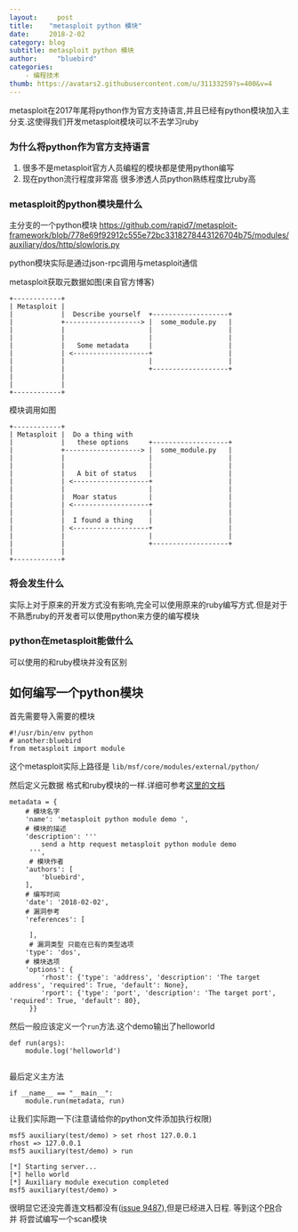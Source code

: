 ```yaml
---
layout:     post
title:    "metasploit python 模块"
date:     2018-2-02
category: blog
subtitle: metasploit python 模块
author:     "bluebird"
categories:
    - 编程技术 
thumb: https://avatars2.githubusercontent.com/u/31133259?s=400&v=4
---
```

metasploit在2017年尾将python作为官方支持语言,并且已经有python模块加入主分支.这使得我们开发metasploit模块可以不去学习ruby

### 为什么将python作为官方支持语言
1. 很多不是metasploit官方人员编程的模块都是使用python编写
2. 现在python流行程度非常高 很多渗透人员python熟练程度比ruby高
<!-- more -->
### metasploit的python模块是什么
主分支的一个python模块 https://github.com/rapid7/metasploit-framework/blob/778e69f92912c555e72bc3318278443126704b75/modules/auxiliary/dos/http/slowloris.py

python模块实际是通过json-rpc调用与metasploit通信

metasploit获取元数据如图(来自官方博客)
~~~
+------------+
| Metasploit |
|            |  Describe yourself  +-------------------+
|            +-------------------> |  some_module.py   |
|            |                     |                   |
|            |                     |                   |
|            |   Some metadata     |                   |
|            | <-------------------+                   |
|            |                     |                   |
|            |                     +-------------------+
|            |
|            |
+------------+
~~~

模块调用如图
~~~
+------------+
| Metasploit |  Do a thing with
|            |   these options     +-------------------+
|            +-------------------> |  some_module.py   |
|            |                     |                   |
|            |                     |                   |
|            |   A bit of status   |                   |
|            | <-------------------+                   |
|            |                     |                   |
|            |  Moar status        |                   |
|            | <-------------------+                   |
|            |                     |                   |
|            |  I found a thing    |                   |
|            | <-------------------+                   |
|            |                     |                   |
|            |                     +-------------------+
|            |
+------------+
~~~

### 将会发生什么
实际上对于原来的开发方式没有影响,完全可以使用原来的ruby编写方式.但是对于不熟悉ruby的开发者可以使用python来方便的编写模块

### python在metasploit能做什么
可以使用的和ruby模块并没有区别

## 如何编写一个python模块
首先需要导入需要的模块
~~~
#!/usr/bin/env python
# another:bluebird
from metasploit import module
~~~
这个metasploit实际上路径是 `lib/msf/core/modules/external/python/`

然后定义元数据 格式和ruby模块的一样.详细可参考[这里的文档](https://www.kancloud.cn/bluebird/metasploit/486941)

~~~
metadata = {
	# 模块名字
    'name': 'metasploit python module demo ',
    # 模块的描述
    'description': '''
        send a http request metasploit python module demo
     ''',
     # 模块作者
    'authors': [
        'bluebird', 
    ],
    # 编写时间
    'date': '2018-02-02',
    # 漏洞参考
    'references': [
       
     ],
     # 漏洞类型 只能在已有的类型选项 
    'type': 'dos',
    # 模块选项
    'options': {
        'rhost': {'type': 'address', 'description': 'The target address', 'required': True, 'default': None},
        'rport': {'type': 'port', 'description': 'The target port', 'required': True, 'default': 80},
     }}
~~~

然后一般应该定义一个`run`方法.这个demo输出了helloworld 
~~~
def run(args):
    module.log('helloworld')
   
~~~

最后定义主方法
~~~
if __name__ == "__main__":
    module.run(metadata, run)
~~~

让我们实际跑一下(注意请给你的python文件添加执行权限)
~~~
msf5 auxiliary(test/demo) > set rhost 127.0.0.1
rhost => 127.0.0.1
msf5 auxiliary(test/demo) > run

[*] Starting server...
[*] hello world
[*] Auxiliary module execution completed
msf5 auxiliary(test/demo) > 
~~~

很明显它还没完善连文档都没有([issue 9487](https://github.com/rapid7/metasploit-framework/issues/9487)),但是已经进入日程.
等到这个[PR](https://github.com/rapid7/metasploit-framework/pull/9489)合并 将尝试编写一个scan模块
